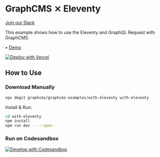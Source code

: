 # GraphCMS ⨯ Eleventy

[Join our Slack](https://slack.graphcms.com)

This example shows how to use the Eleventy and GraphQL Request with
GraphCMS.

• [Demo](https://graphcms-with-eleventy.vercel.app/)

[![Deploy with Vercel](https://vercel.com/button)](https://vercel.com/import/project?template=https://github.com/GraphCMS/graphcms-examples/tree/master/with-eleventy)

## How to Use

### Download Manually

```bash
npx degit graphcms/graphcms-examples/with-eleventy with-eleventy
```

Install & Run:

```bash
cd with-eleventy
npm install
npm run dev -- --open
```

### Run on Codesandbox

[![Develop with Codesandbox](https://codesandbox.io/static/img/play-codesandbox.svg)](https://codesandbox.io/s/github/GraphCMS/graphcms-examples/tree/master/with-eleventy)
